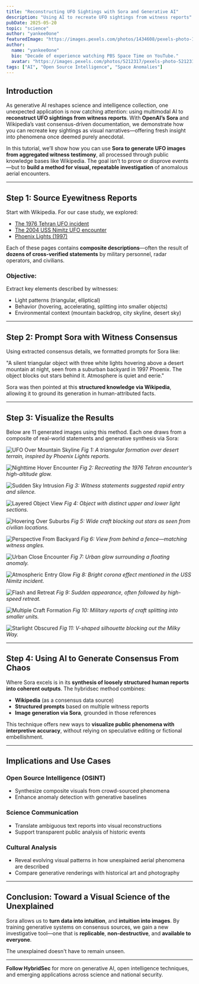 ```yaml
---
title: "Reconstructing UFO Sightings with Sora and Generative AI"
description: "Using AI to recreate UFO sightings from witness reports"
pubDate: 2025-05-20
topic: "science"
author: "yankee0one"
featuredImage: "https://images.pexels.com/photos/1434608/pexels-photo-1434608.jpeg"
author:
  name: "yankee0one"
  bio: "Decade of experience watching PBS Space Time on YouTube."
  avatar: "https://images.pexels.com/photos/5212317/pexels-photo-5212317.jpeg"
tags: ["AI", "Open Source Intelligence", "Space Anomalies"]
---
```




## Introduction

As generative AI reshapes science and intelligence collection, one unexpected application is now catching attention: using multimodal AI to **reconstruct UFO sightings from witness reports**. With **OpenAI’s Sora** and Wikipedia’s vast consensus-driven documentation, we demonstrate how you can recreate key sightings as visual narratives—offering fresh insight into phenomena once deemed purely anecdotal.

In this tutorial, we’ll show how you can use **Sora to generate UFO images from aggregated witness testimony**, all processed through public knowledge bases like Wikipedia. The goal isn’t to prove or disprove events—but to **build a method for visual, repeatable investigation** of anomalous aerial encounters.

---

## Step 1: Source Eyewitness Reports

Start with Wikipedia. For our case study, we explored:

- [The 1976 Tehran UFO incident](https://en.wikipedia.org/wiki/1976_Tehran_UFO_incident)
- [The 2004 USS Nimitz UFO encounter](https://en.wikipedia.org/wiki/USS_Nimitz_UFO_incident)
- [Phoenix Lights (1997)](https://en.wikipedia.org/wiki/Phoenix_Lights)

Each of these pages contains **composite descriptions**—often the result of **dozens of cross-verified statements** by military personnel, radar operators, and civilians.

### Objective:
Extract key elements described by witnesses:
- Light patterns (triangular, elliptical)
- Behavior (hovering, accelerating, splitting into smaller objects)
- Environmental context (mountain backdrop, city skyline, desert sky)

---

## Step 2: Prompt Sora with Witness Consensus

Using extracted consensus details, we formatted prompts for Sora like:

"A silent triangular object with three white lights hovering above a desert mountain at night, seen from a suburban backyard in 1997 Phoenix. The object blocks out stars behind it. Atmosphere is quiet and eerie."


Sora was then pointed at this **structured knowledge via Wikipedia**, allowing it to ground its generation in human-attributed facts.

---

## Step 3: Visualize the Results

Below are 11 generated images using this method. Each one draws from a composite of real-world statements and generative synthesis via Sora:

![UFO Over Mountain Skyline](/images/ufo_0029.png)
*Fig 1: A triangular formation over desert terrain, inspired by Phoenix Lights reports.*

![Nighttime Hover Encounter](/images/ufo_0033.png)
*Fig 2: Recreating the 1976 Tehran encounter’s high-altitude glow.*

![Sudden Sky Intrusion](/images/ufo_0035.png)
*Fig 3: Witness statements suggested rapid entry and silence.*

![Layered Object View](/images/ufo_0036.png)
*Fig 4: Object with distinct upper and lower light sections.*

![Hovering Over Suburbs](/images/ufo_0037.png)
*Fig 5: Wide craft blocking out stars as seen from civilian locations.*

![Perspective From Backyard](/images/ufo_0039.png)
*Fig 6: View from behind a fence—matching witness angles.*

![Urban Close Encounter](/images/ufo_0040.png)
*Fig 7: Urban glow surrounding a floating anomaly.*

![Atmospheric Entry Glow](/images/ufo_0043.png)
*Fig 8: Bright corona effect mentioned in the USS Nimitz incident.*

![Flash and Retreat](/images/ufo_0044.png)
*Fig 9: Sudden appearance, often followed by high-speed retreat.*

![Multiple Craft Formation](/images/ufo_0046.png)
*Fig 10: Military reports of craft splitting into smaller units.*

![Starlight Obscured](/images/ufo_0048.png)
*Fig 11: V-shaped silhouette blocking out the Milky Way.*

---

## Step 4: Using AI to Generate Consensus From Chaos

Where Sora excels is in its **synthesis of loosely structured human reports into coherent outputs**. The hybridsec method combines:
- **Wikipedia** (as a consensus data source)
- **Structured prompts** based on multiple witness reports
- **Image generation via Sora**, grounded in those references

This technique offers new ways to **visualize public phenomena with interpretive accuracy**, without relying on speculative editing or fictional embellishment.

---

## Implications and Use Cases

### Open Source Intelligence (OSINT)
- Synthesize composite visuals from crowd-sourced phenomena
- Enhance anomaly detection with generative baselines

### Science Communication
- Translate ambiguous text reports into visual reconstructions
- Support transparent public analysis of historic events

### Cultural Analysis
- Reveal evolving visual patterns in how unexplained aerial phenomena are described
- Compare generative renderings with historical art and photography

---

## Conclusion: Toward a Visual Science of the Unexplained

Sora allows us to **turn data into intuition**, and **intuition into images**. By training generative systems on consensus sources, we gain a new investigative tool—one that is **replicable**, **non-destructive**, and **available to everyone**.

The unexplained doesn't have to remain unseen.

---

**Follow HybridSec** for more on generative AI, open intelligence techniques, and emerging applications across science and national security.


